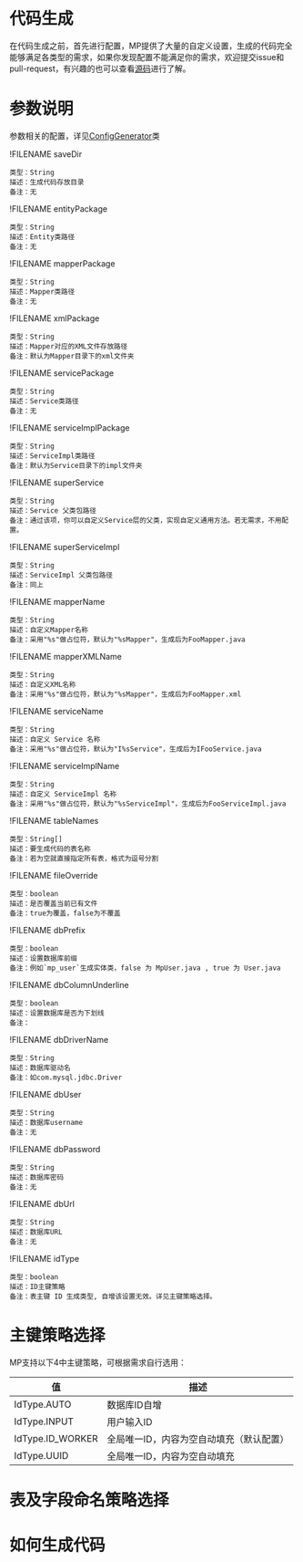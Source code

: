 # 代码生成

在代码生成之前，首先进行配置，MP提供了大量的自定义设置，生成的代码完全能够满足各类型的需求，如果你发现配置不能满足你的需求，欢迎提交issue和pull-request，有兴趣的也可以查看[源码](https://github.com/baomidou/mybatis-plus/tree/master/mybatis-plus/src/main/java/com/baomidou/mybatisplus/generator)进行了解。

# 参数说明

参数相关的配置，详见[ConfigGenerator](https://github.com/baomidou/mybatis-plus/blob/master/mybatis-plus/src/main/java/com/baomidou/mybatisplus/generator/ConfigGenerator.java)类

!FILENAME saveDir

```
类型：String
描述：生成代码存放目录
备注：无
```

!FILENAME entityPackage

```
类型：String
描述：Entity类路径
备注：无
```

!FILENAME mapperPackage

```
类型：String
描述：Mapper类路径
备注：无
```

!FILENAME xmlPackage

```
类型：String
描述：Mapper对应的XML文件存放路径
备注：默认为Mapper目录下的xml文件夹
```

!FILENAME servicePackage

```
类型：String
描述：Service类路径
备注：无
```

!FILENAME serviceImplPackage

```
类型：String
描述：ServiceImpl类路径
备注：默认为Service目录下的impl文件夹
```

!FILENAME superService

```
类型：String
描述：Service 父类包路径
备注：通过该项，你可以自定义Service层的父类，实现自定义通用方法。若无需求，不用配置。
```

!FILENAME superServiceImpl

```
类型：String
描述：ServiceImpl 父类包路径
备注：同上
```

!FILENAME mapperName

```
类型：String
描述：自定义Mapper名称
备注：采用"%s"做占位符，默认为"%sMapper"，生成后为FooMapper.java
```

!FILENAME mapperXMLName

```
类型：String
描述：自定义XML名称
备注：采用"%s"做占位符，默认为"%sMapper"，生成后为FooMapper.xml
```

!FILENAME serviceName

```
类型：String
描述：自定义 Service 名称
备注：采用"%s"做占位符，默认为"I%sService"，生成后为IFooService.java
```

!FILENAME serviceImplName

```
类型：String
描述：自定义 ServiceImpl 名称
备注：采用"%s"做占位符，默认为"%sServiceImpl"，生成后为FooServiceImpl.java
```

!FILENAME tableNames

```
类型：String[]
描述：要生成代码的表名称
备注：若为空就直接指定所有表，格式为逗号分割
```

!FILENAME fileOverride

```
类型：boolean
描述：是否覆盖当前已有文件
备注：true为覆盖，false为不覆盖
```

!FILENAME dbPrefix

```
类型：boolean
描述：设置数据库前缀
备注：例如`mp_user`生成实体类，false 为 MpUser.java , true 为 User.java
```

!FILENAME dbColumnUnderline

```
类型：boolean
描述：设置数据库是否为下划线
备注：
```

!FILENAME dbDriverName

```
类型：String
描述：数据库驱动名
备注：如com.mysql.jdbc.Driver
```

!FILENAME dbUser

```
类型：String
描述：数据库username
备注：无
```

!FILENAME dbPassword

```
类型：String
描述：数据库密码
备注：无
```

!FILENAME dbUrl

```
类型：String
描述：数据库URL
备注：无
```

!FILENAME idType

```
类型：boolean
描述：ID主键策略
备注：表主键 ID 生成类型, 自增该设置无效。详见主键策略选择。
```

# 主键策略选择

MP支持以下4中主键策略，可根据需求自行选用：

值                | 描述
---------------- | ---------------------
IdType.AUTO      | 数据库ID自增
IdType.INPUT     | 用户输入ID
IdType.ID_WORKER | 全局唯一ID，内容为空自动填充（默认配置）
IdType.UUID      | 全局唯一ID，内容为空自动填充

# 表及字段命名策略选择

# 如何生成代码
